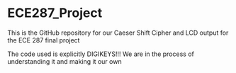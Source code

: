# ECE287_Project
This is the GitHub repository for our Caeser Shift Cipher and LCD output for the ECE 287 final project

The code used is explicitly DIGIKEYS!!! We are in the process of understanding it and making it our own
